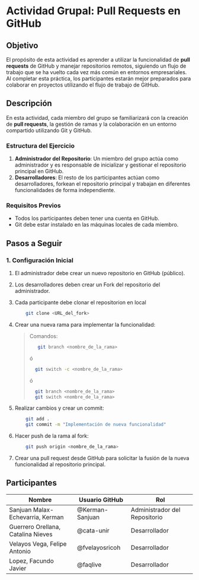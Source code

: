 # Actividad Grupal: Pull Requests en GitHub

## Objetivo

El propósito de esta actividad es aprender a utilizar la funcionalidad de **pull requests** de GitHub y manejar repositorios remotos, siguiendo un flujo de trabajo que se ha vuelto cada vez más común en entornos empresariales. Al completar esta práctica, los participantes estarán mejor preparados para colaborar en proyectos utilizando el flujo de trabajo de GitHub.

## Descripción

En esta actividad, cada miembro del grupo se familiarizará con la creación de **pull requests**, la gestión de ramas y la colaboración en un entorno compartido utilizando Git y GitHub.

### Estructura del Ejercicio

1. **Administrador del Repositorio**: Un miembro del grupo actúa como administrador y es responsable de inicializar y gestionar el repositorio principal en GitHub.
2. **Desarrolladores**: El resto de los participantes actúan como desarrolladores, forkean el repositorio principal y trabajan en diferentes funcionalidades de forma independiente.

### Requisitos Previos

- Todos los participantes deben tener una cuenta en GitHub.
- Git debe estar instalado en las máquinas locales de cada miembro.

## Pasos a Seguir

### 1. Configuración Inicial

1. El administrador debe crear un nuevo repositorio en GitHub (público).
2. Los desarrolladores deben crear un Fork del repositorio del administrador.
3. Cada participante debe clonar el repositorion en local

    ```bash
        git clone <URL_del_fork>
    ```

4. Crear una nueva rama para implementar la funcionalidad:

    > Comandos:
    >
    >```bash
    >    git branch <nombre_de_la_rama>
    >```
    >
    >ó
    >
    >```bash
    >   git switch -c <nombre_de_la_rama>
    >```
    >
    >ó
    >
    >```bash
    >   git branch <nombre_de_la_rama>
    >   git switch <nombre_de_la_rama>  
    >```
    >

5. Realizar cambios y crear un commit:

    ```bash
        git add .
        git commit -m "Implementación de nueva funcionalidad"
    ```

6. Hacer push de la rama al fork:

    ```bash
        git push origin <nombre_de_la_rama>
    ```

7. Crear una pull request desde GitHub para solicitar la fusión de la nueva funcionalidad al repositorio principal.

## Participantes

| Nombre               | Usuario GitHub       | Rol                         |
|----------------------|----------------------|----------------------------|
| Sanjuan Malax-Echevarria, Kerman | @Kerman-Sanjuan            | Administrador del Repositorio |
| Guerrero Orellana, Catalina Nieves | @cata-unir            | Desarrollador                 |
| Velayos Vega, Felipe Antonio | @fvelayosricoh            | Desarrollador                 |
| Lopez, Facundo Javier | @faqlive            | Desarrollador                 |
